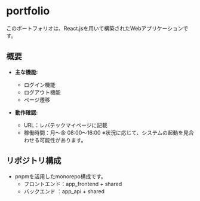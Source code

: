 # portfolio
このポートフォリオは、React.jsを用いて構築されたWebアプリケーションです。

## 概要
- **主な機能:**
  - ログイン機能
  - ログアウト機能
  - ページ遷移

- **動作確認:**
  - URL：レバテックマイページに記載
  - 稼働時間：月～金 08:00～16:00
    ※状況に応じて、システムの起動を見合わせる可能性があります。
  
## リポジトリ構成
- pnpmを活用したmonorepo構成です。
  - フロントエンド：app_frontend + shared
  - バックエンド  ：app_api      + shared
